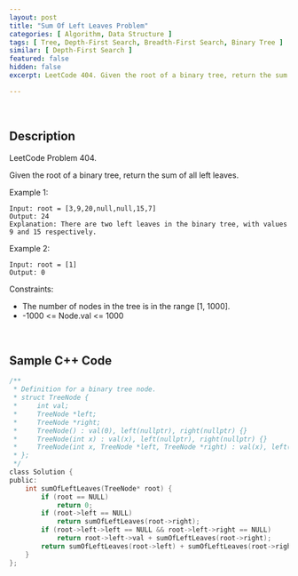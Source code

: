```yaml
---
layout: post
title: "Sum Of Left Leaves Problem"
categories: [ Algorithm, Data Structure ]
tags: [ Tree, Depth-First Search, Breadth-First Search, Binary Tree ]
similar: [ Depth-First Search ]
featured: false
hidden: false
excerpt: LeetCode 404. Given the root of a binary tree, return the sum of all left leaves.

---
```


<br />

## Description

LeetCode Problem 404.

Given the root of a binary tree, return the sum of all left leaves.

Example 1: 
```
Input: root = [3,9,20,null,null,15,7]
Output: 24
Explanation: There are two left leaves in the binary tree, with values 9 and 15 respectively.
```

Example 2:
```
Input: root = [1]
Output: 0
```

Constraints:
* The number of nodes in the tree is in the range [1, 1000].
* -1000 <= Node.val <= 1000

<br />

## Sample C++ Code


```c
/**
 * Definition for a binary tree node.
 * struct TreeNode {
 *     int val;
 *     TreeNode *left;
 *     TreeNode *right;
 *     TreeNode() : val(0), left(nullptr), right(nullptr) {}
 *     TreeNode(int x) : val(x), left(nullptr), right(nullptr) {}
 *     TreeNode(int x, TreeNode *left, TreeNode *right) : val(x), left(left), right(right) {}
 * };
 */
class Solution {
public:
    int sumOfLeftLeaves(TreeNode* root) {
        if (root == NULL)
            return 0;
        if (root->left == NULL)
            return sumOfLeftLeaves(root->right);
        if (root->left->left == NULL && root->left->right == NULL)
            return root->left->val + sumOfLeftLeaves(root->right);
        return sumOfLeftLeaves(root->left) + sumOfLeftLeaves(root->right);
    }
};
```


